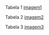 Tabela 1 [imagem1](./eb41add4-2bf4-4da2-9157-82b430895779.jpg)

Tabela 2 [imagem2](./f4347945-bfd1-40b0-a929-ecc41d2302c8.jpg)

Tabela 3 [imagem3](./10b40cf9-0f57-4759-a660-9d6cf563620d.jpg)

